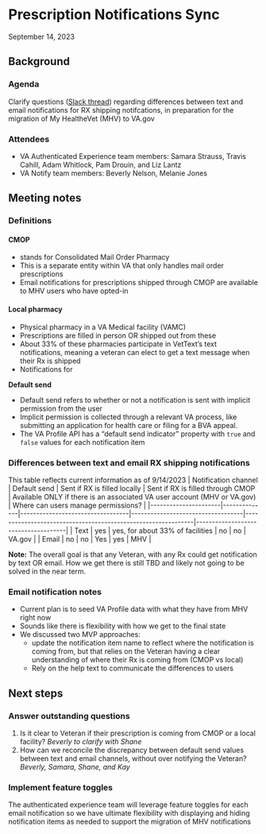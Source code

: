 # Prescription Notifications Sync
September 14, 2023

## Background
### Agenda
Clarify questions ([Slack thread](https://dsva.slack.com/archives/C909ZG2BB/p1693921206330489)) regarding differences between text and email notifications for RX shipping notifcations, in preparation for the migration of My HealtheVet (MHV) to VA.gov
### Attendees
- VA Authenticated Experience team members: Samara Strauss, Travis Cahill, Adam Whitlock, Pam Drouin, and Liz Lantz
- VA Notify team members: Beverly Nelson, Melanie Jones


## Meeting notes

### Definitions
#### CMOP  
- stands for Consolidated Mail Order Pharmacy
- This is a separate entity within VA that only handles mail order prescriptions
- Email notifications for prescriptions shipped through CMOP are available to MHV users who have opted-in

#### Local pharmacy
- Physical pharmacy in a VA Medical facility (VAMC)
- Prescriptions are filled in person OR shipped out from these
- About 33% of these pharmacies participate in VetText’s text notifications, meaning a veteran can elect to get a text message when their Rx is shipped
- Notifications for

**Default send**
- Default send refers to whether or not a notification is sent with implicit permission from the user
- Implicit permission is collected through a relevant VA process, like submitting an application for health care or filing for a BVA appeal.
- The VA Profile API has a “default send indicator” property with `true` and `false` values for each notification item

### Differences between text and email RX shipping notifications
This table reflects current information as of 9/14/2023
| Notification channel | Default send | Sent if RX is filled locally     | Sent if RX is filled through CMOP | Available ONLY if there is an associated VA user account (MHV or VA.gov) | Where can users manage permissions? |
|----------------------|--------------|----------------------------------|-----------------------------------|--------------------------------------------------------------|-------------------------------------|
| Text                 | yes          | yes, for about 33% of facilities | no                                | no                                                           | VA.gov                              |
| Email                | no           | no                               | Yes                               | yes                                                          | MHV                                 |

**Note:** The overall goal is that any Veteran, with any Rx could get notification by text OR email.  How we get there is still TBD and likely not going to be solved in the near term.

### Email notification notes
- Current plan is to seed VA Profile data with what they have from MHV right now
- Sounds like there is flexibility with how we get to the final state
- We discussed two MVP approaches: 
  - update the notification item name to reflect where the notification is coming from, but that relies on the Veteran having a clear understanding of where their Rx is coming from (CMOP vs local)
  - Rely on the help text to communicate the differences to users

## Next steps
### Answer outstanding questions
1. Is it clear to Veteran if their prescription is coming from CMOP or a local facility? *Beverly to clarify with Shane*
2. How can we reconcile the discrepancy between default send values between text and email channels, without over notifying the Veteran? *Beverly, Samara, Shane, and Kay*

### Implement feature toggles
The authenticated experience team will leverage feature toggles for each email notification so we have ultimate flexibility with displaying and hiding notification items as needed to support the migration of MHV notifications
